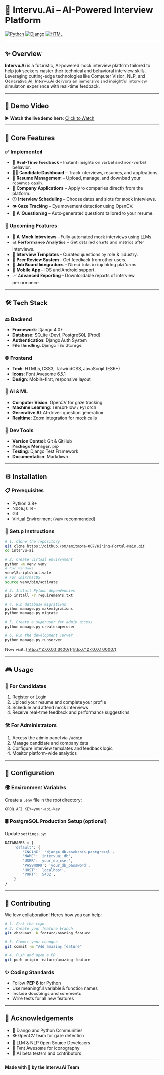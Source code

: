 # 🚀 Intervu.Ai – AI-Powered Interview Platform

[![Python](https://img.shields.io/badge/Python-3.8%2B-blue.svg)](https://python.org)
[![Django](https://img.shields.io/badge/Django-4.0%2B-green.svg)](https://djangoproject.com)
[![HTML](https://img.shields.io/badge/HTML-5.0%2B-61DAFB.svg)](https://html.spec.whatwg.org/)


---

## ✨ Overview

**Intervu.Ai** is a futuristic, AI-powered mock interview platform tailored to help job seekers master their technical and behavioral interview skills. Leveraging cutting-edge technologies like Computer Vision, NLP, and Generative AI, Intervu.Ai delivers an immersive and insightful interview simulation experience with real-time feedback.

---

## 🎥 Demo Video

▶️ **Watch the live demo here**: [Click to Watch](https://drive.google.com/file/d/1BKsurA1Q6tYVkpnISAYqpljf310xBQtc/view?usp=sharing)

---

## 🧠 Core Features

### ✅ Implemented

- 🎤 **Real-Time Feedback** – Instant insights on verbal and non-verbal behavior.
- 🧑‍💼 **Candidate Dashboard** – Track interviews, resumes, and applications.
- 📄 **Resume Management** – Upload, manage, and download your resumes easily.
- 🏢 **Company Applications** – Apply to companies directly from the platform.
- 🕐 **Interview Scheduling** – Choose dates and slots for mock interviews.
- 👁️ **Gaze Tracking** – Eye movement detection using OpenCV.
- 🤖 **AI Questioning** – Auto-generated questions tailored to your resume.

### 🔮 Upcoming Features

- 🧪 **AI Mock Interviews** – Fully automated mock interviews using LLMs.
- 📊 **Performance Analytics** – Get detailed charts and metrics after interviews.
- 📁 **Interview Templates** – Curated questions by role & industry.
- 🤝 **Peer Review System** – Get feedback from other users.
- 🔗 **Job Board Integrations** – Direct links to top hiring platforms.
- 📱 **Mobile App** – iOS and Android support.
- 📈 **Advanced Reporting** – Downloadable reports of interview performance.

---

## 🛠️ Tech Stack

### 🔙 Backend

- **Framework**: Django 4.0+
- **Database**: SQLite (Dev), PostgreSQL (Prod)
- **Authentication**: Django Auth System
- **File Handling**: Django File Storage

### 🌐 Frontend

- **Tech**: HTML5, CSS3, TailwindCSS, JavaScript (ES6+)
- **Icons**: Font Awesome 6.5.1
- **Design**: Mobile-first, responsive layout

### 🤖 AI & ML

- **Computer Vision**: OpenCV for gaze tracking
- **Machine Learning**: TensorFlow / PyTorch
- **Generative AI**: AI-driven question generation
- **Realtime**: Zoom integration for mock calls

### 🧪 Dev Tools

- **Version Control**: Git & GitHub
- **Package Manager**: pip
- **Testing**: Django Test Framework
- **Documentation**: Markdown

---

## ⚙️ Installation

### 📋 Prerequisites

- Python 3.8+
- Node.js 14+
- Git
- Virtual Environment (`venv` recommended)

### 🚀 Setup Instructions

```bash
# 1. Clone the repository
git clone https://github.com/amitmore-007/Hiring-Portal-Main.git
cd intervu-ai

# 2. Create virtual environment
python -m venv venv
# For Windows
venv\Scripts\activate
# For Unix/macOS
source venv/bin/activate

# 3. Install Python dependencies
pip install -r requirements.txt

# 4. Run database migrations
python manage.py makemigrations
python manage.py migrate

# 5. Create a superuser for admin access
python manage.py createsuperuser

# 6. Run the development server
python manage.py runserver
````

Now visit: [http://127.0.0.1:8000/](http://127.0.0.1:8000/)

---

## 🎮 Usage

### 👤 For Candidates

1. Register or Login
2. Upload your resume and complete your profile
3. Schedule and attend mock interviews
4. Receive real-time feedback and performance suggestions

### 🛠️ For Administrators

1. Access the admin panel via `/admin`
2. Manage candidate and company data
3. Configure interview templates and feedback logic
4. Monitor platform-wide analytics

---

## 🔐 Configuration

### 🌍 Environment Variables

Create a `.env` file in the root directory:

```env
GROQ_API_KEY=your-api-key
```

### 🛢️ PostgreSQL Production Setup (optional)

Update `settings.py`:

```python
DATABASES = {
    'default': {
        'ENGINE': 'django.db.backends.postgresql',
        'NAME': 'intervuai_db',
        'USER': 'your_db_user',
        'PASSWORD': 'your_db_password',
        'HOST': 'localhost',
        'PORT': '5432',
    }
}
```

---

## 🤝 Contributing

We love collaboration! Here’s how you can help:

```bash
# 1. Fork the repo
# 2. Create your feature branch
git checkout -b feature/amazing-feature

# 3. Commit your changes
git commit -m "Add amazing feature"

# 4. Push and open a PR
git push origin feature/amazing-feature
```

### ✨ Coding Standards

* Follow **PEP 8** for Python
* Use meaningful variable & function names
* Include docstrings and comments
* Write tests for all new features

---

## 🙏 Acknowledgements

* 💚 Django and Python Communities
* 👁️ OpenCV team for gaze detection
* 🤖 LLM & NLP Open Source Developers
* 🎨 Font Awesome for iconography
* 🚀 All beta testers and contributors

---

**Made with 💙 by the Intervu.Ai Team**

